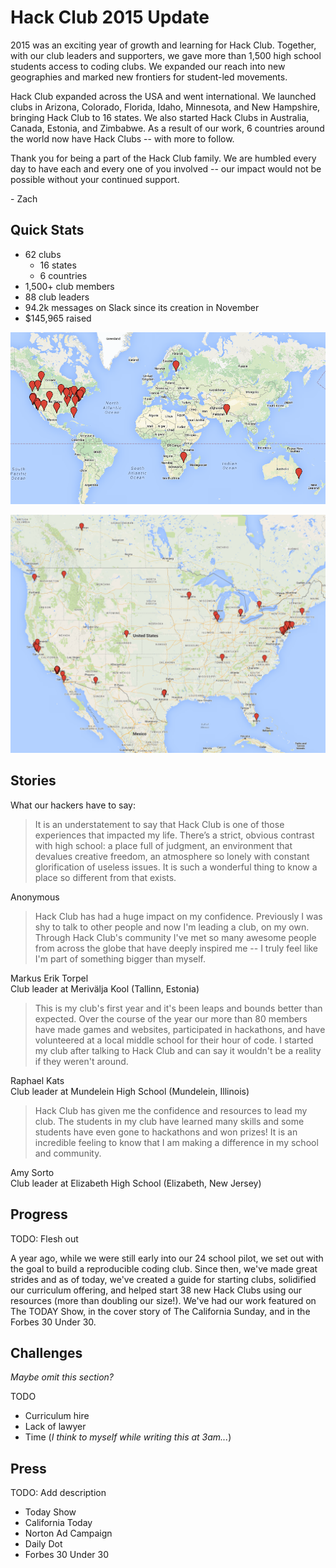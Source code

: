 # Hack Club 2015 Update

2015 was an exciting year of growth and learning for Hack Club. Together, with
our club leaders and supporters, we gave more than 1,500 high school students
access to coding clubs. We expanded our reach into new geographies and marked
new frontiers for student-led movements.

Hack Club expanded across the USA and went international. We launched clubs in
Arizona, Colorado, Florida, Idaho, Minnesota, and New Hampshire, bringing Hack
Club to 16 states. We also started Hack Clubs in Australia, Canada, Estonia, and
Zimbabwe. As a result of our work, 6 countries around the world now have Hack
Clubs -- with more to follow.

Thank you for being a part of the Hack Club family. We are humbled every day to
have each and every one of you involved -- our impact would not be possible
without your continued support.

\- Zach

## Quick Stats

- 62 clubs
  - 16 states
  - 6 countries
- 1,500+ club members
- 88 club leaders
- 94.2k messages on Slack since its creation in November
- $145,965 raised

![Worldwide Club Map](assets/16_01_18_world_club_map.png)

![North America Club Map](assets/16_01_18_north_america_club_map.png)

## Stories

What our hackers have to say:

> It is an understatement to say that Hack Club is one of those experiences that
> impacted my life. There’s a strict, obvious contrast with high school: a place
> full of judgment, an environment that devalues creative freedom, an atmosphere
> so lonely with constant glorification of useless issues. It is such a
> wonderful thing to know a place so different from that exists.

Anonymous

> Hack Club has had a huge impact on my confidence. Previously I was shy to talk
> to other people and now I'm leading a club, on my own. Through Hack Club's
> community I've met so many awesome people from across the globe that have
> deeply inspired me -- I truly feel like I'm part of something bigger than
> myself.

Markus Erik Torpel  
Club leader at Merivälja Kool (Tallinn, Estonia)

> This is my club's first year and it's been leaps and bounds better than
> expected. Over the course of the year our more than 80 members have made games
> and websites, participated in hackathons, and have volunteered at a local
> middle school for their hour of code. I started my club after talking to Hack
> Club and can say it wouldn't be a reality if they weren't around.

Raphael Kats  
Club leader at Mundelein High School (Mundelein, Illinois)

> Hack Club has given me the confidence and resources to lead my club. The
> students in my club have learned many skills and some students have even gone
> to hackathons and won prizes! It is an incredible feeling to know that I am
> making a difference in my school and community.

Amy Sorto  
Club leader at Elizabeth High School (Elizabeth, New Jersey)

## Progress

TODO: Flesh out

A year ago, while we were still early into our 24 school pilot, we set out with
the goal to build a reproducible coding club. Since then, we've made great
strides and as of today, we've created a guide for starting clubs, solidified
our curriculum offering, and helped start 38 new Hack Clubs using our resources
(more than doubling our size!). We've had our work featured on The TODAY Show,
in the cover story of The California Sunday, and in the Forbes 30 Under 30.

## Challenges

_Maybe omit this section?_

TODO

- Curriculum hire
- Lack of lawyer
- Time (_I think to myself while writing this at 3am..._)

## Press

TODO: Add description

- Today Show
- California Today
- Norton Ad Campaign
- Daily Dot
- Forbes 30 Under 30
